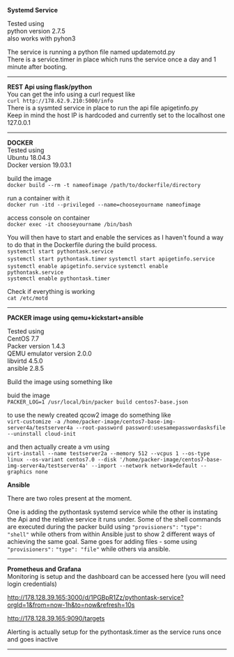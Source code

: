 **Systemd Service**  

Tested using  
python version 2.7.5  
also works with pyhon3  

The service is running a python file named updatemotd.py  
There is a service.timer in place which runs the service once a day and 1 minute after booting.

***
**REST Api using flask/python**  
You can get the info using a curl request like  
```curl http://178.62.9.210:5000/info```  
There is a sysmted service in place to run the api file apigetinfo.py  
Keep in mind the host IP is hardcoded and currently set to the localhost one 127.0.0.1

***

**DOCKER**  
Tested using  
Ubuntu 18.04.3  
Docker version 19.03.1  

build the image  
```docker build --rm -t nameofimage /path/to/dockerfile/directory```

run a container with it  
```docker run -itd --privileged --name=chooseyourname nameofimage```

access console on container  
```docker exec -it chooseyourname /bin/bash```  

You will then have to start and enable the services as I haven't found a way to do that in the Dockerfile during the build process.  
```systemctl start pythontask.service```  
```systemctl start pythontask.timer```
```systemctl start apigetinfo.service```
```systemctl enable apigetinfo.service```
```systemctl enable pythontask.service```  
```systemctl enable pythontask.timer```

Check if everything is working  
```cat /etc/motd```  

***

**PACKER image using qemu+kickstart+ansible**

Tested using  
CentOS 7.7  
Packer version 1.4.3  
QEMU emulator version 2.0.0  
libvirtd 4.5.0  
ansible 2.8.5  

Build the image using something like  

buid the image  
```PACKER_LOG=1 /usr/local/bin/packer build centos7-base.json```

to use the newly created qcow2 image do something like  
```virt-customize -a /home/packer-image/centos7-base-img-server4a/testserver4a --root-password password:usesamepasswordasksfile --uninstall cloud-init```

and then actually create a vm using  
```virt-install --name testserver2a --memory 512 --vcpus 1 --os-type linux --os-variant centos7.0 --disk '/home/packer-image/centos7-base-img-server4a/testserver4a' --import --network network=default --graphics none```

**Ansible**

There are two roles present at the moment. 

One is adding the pythontask systemd service while the other is instating the Api and the relative service it runs under. 
Some of the shell commands are executed during the packer build using ```"provisioners":``` ```"type": "shell"``` while others from within Ansible just to show 2 different ways of achieving the same goal. Same goes for adding files - some using  ```"provisioners":``` ```"type": "file"``` while others via ansible.


***

**Prometheus and Grafana**  
Monitoring is setup and the dashboard can be accessed here (you will need login credentials)  

http://178.128.39.165:3000/d/1PGBpR1Zz/pythontask-service?orgId=1&from=now-1h&to=now&refresh=10s

http://178.128.39.165:9090/targets  

Alerting is actually setup for the pythontask.timer as the service runs once and goes inactive

***
